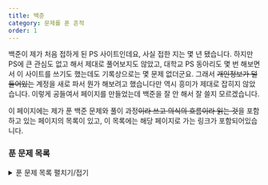 ```yaml
---
title: 백준
category: 문제를 푼 흔적
order: 1
---
```


백준이 제가 처음 접하게 된 PS 사이트인데요, 사실 접한 지는 몇 년 됐습니다. 하지만 PS에 큰 관심도 없고 해서 제대로 풀어보지도 않았고, 대학교 PS 동아리도 몇 번 해보면서 이 사이트를 쓰기도 했는데도 기록상으로는 몇 문제 없더군요. 그래서 ~~개인정보가 덜 들어있는~~ 계정을 새로 파서 뭔가 해보려고 했습니다만 역시 흥미가 제대로 잡히지 않았습니다. 이렇게 공들여서 페이지를 만들었는데 백준을 잘 안 해서 잘 쓸지 모르겠습니다.

이 페이지에는 제가 푼 백준 문제와 풀이 과정~~이라 쓰고 의식의 흐름이라 읽는 것~~을 포함하고 있는 페이지의 목록이 있고, 이 목록에는 해당 페이지로 가는 링크가 포함되어있습니다.

### 푼 문제 목록

<details>
    <summary>푼 문제 목록 펼치기/접기</summary>
    * 헤더를 클릭하면 항목 별 정렬이 가능합니다.
    <table id="problems">
        <thead>
            <tr>
                <th onclick="sortTable(0)">번호</th>
                <th onclick="sortTable(1)">이름</th>
                <th onclick="sortTable(2)">언어</th>
                <th onclick="sortTable(3)">난이도</th>
                <th onclick="sortTable(4)">날짜</th>
            </tr>
        </thead>
        <tbody>
            {% assign items = site.docs | where: 'category', "백준" %}
            {% for item in items %}
                <tr>
                    <td>{{ item.solve_num }}</td>
                    <td><a href="{{ item.url | relative_url }}">{{ item.solve_name }}</a></td>
                    <td>{{ item.solve_lang.name }}</td>
					<td><div style="display: none;">{{ item.solve_diff }}</div>
					{% assign rank = item.solve_diff | minus: 1 | divided_by: 5 %}
                    {% case rank %}
                        {% when 0 %}
							{% assign diff = item.solve_diff %}
							<b class="diff_ruby">&#{{ diff | plus: 9311 }}; Ruby
                        {% when 1 %}
							{% assign diff = item.solve_diff | minus: 5 %}
							<b class="diff_diamond">&#{{ diff | plus: 9311 }}; Diamond
                        {% when 2 %}
							{% assign diff = item.solve_diff | minus: 10 %}
							<b class="diff_platinum">&#{{ diff | plus: 9311 }}; Platinum
                        {% when 3 %}
							{% assign diff = item.solve_diff | minus: 15 %}
							<b class="diff_gold">&#{{ diff | plus: 9311 }}; Gold
                        {% when 4 %}
							{% assign diff = item.solve_diff | minus: 20 %}
							<b class="diff_silver">&#{{ diff | plus: 9311 }}; Silver
                        {% when 5 %}
        					{% assign diff = item.solve_diff | minus: 25 %}
							<b class="diff_bronze">&#{{ diff | plus: 9311 }}; Bronze
                        {% else %}
							<b class="diff_unrated">&#9471; Unrated
                    {% endcase %}

					{% case diff %}
						{% when 1 %}
							I
						{% when 2 %}
							II
						{% when 3 %}
							III
						{% when 4 %}
							IV
						{% when 5 %}
							V
					{% endcase %}
					</b>
					</td>
                    <td>{{ item.solve_date | date: "%Y-%m-%d %H:%M:%S" }}</td>
                </tr>
            {% endfor %}
        </tbody>
    </table>
</details>

<script>
// Code from W3school.net
function sortTable(n) {
  var table, rows, switching, i, x, y, shouldSwitch, dir, switchcount = 0;
  table = document.getElementById("problems");
  switching = true;
  dir = "asc";
  while (switching) {
    switching = false;
    rows = table.rows;
    for (i = 1; i < (rows.length - 1); i++) {
      shouldSwitch = false;
      x = rows[i].getElementsByTagName("TD")[n];
      y = rows[i + 1].getElementsByTagName("TD")[n];
      if (dir == "asc") {
        if (x.innerHTML.toLowerCase() > y.innerHTML.toLowerCase()) {
          shouldSwitch = true;
          break;
        }
      } else if (dir == "desc") {
        if (x.innerHTML.toLowerCase() < y.innerHTML.toLowerCase()) {
          shouldSwitch = true;
          break;
        }
      }
    }
    if (shouldSwitch) {
      rows[i].parentNode.insertBefore(rows[i + 1], rows[i]);
      switching = true;
      switchcount ++;
    } else {
      if (switchcount == 0 && dir == "asc") {
        dir = "desc";
        switching = true;
      }
    }
  }
}
</script>
